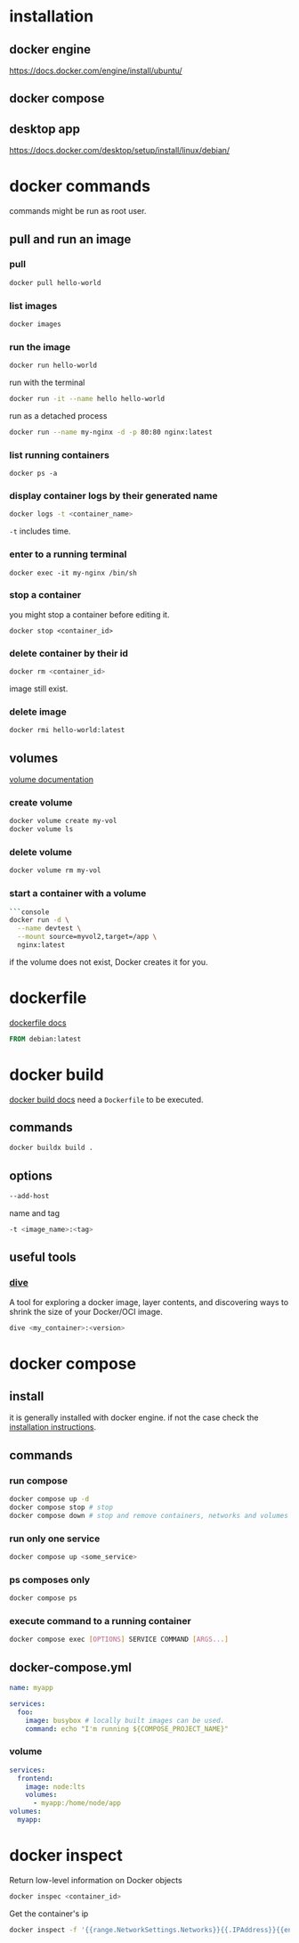 # installation
## docker engine
https://docs.docker.com/engine/install/ubuntu/
## docker compose

## desktop app
https://docs.docker.com/desktop/setup/install/linux/debian/
# docker commands
commands might be run as root user.

## pull and run an image
### pull
```sh
docker pull hello-world
```
### list images
```sh
docker images
```
### run the image
```sh
docker run hello-world
```
run with the terminal
```sh
docker run -it --name hello hello-world
```
run as a detached process
```sh
docker run --name my-nginx -d -p 80:80 nginx:latest
```
### list running containers
```
docker ps -a
```
### display container logs by their generated name
```sh
docker logs -t <container_name>
```
`-t` includes time.
### enter to a running terminal
```
docker exec -it my-nginx /bin/sh
```
### stop a container
you might stop a container before editing it.
```
docker stop <container_id>
```
### delete container by their id
```sh
docker rm <container_id>
```
image still exist.
### delete image
```sh
docker rmi hello-world:latest
```
## volumes
[volume documentation](https://docs.docker.com/engine/storage/volumes/)
### create volume
```sh
docker volume create my-vol
docker volume ls
```
### delete volume
```sh
docker volume rm my-vol
```
### start a container with a volume
```sh
```console
docker run -d \
  --name devtest \
  --mount source=myvol2,target=/app \
  nginx:latest
```
if the volume does not exist, Docker creates it for you. 
# dockerfile
[dockerfile docs](https://docs.docker.com/reference/dockerfile)
```Dockerfile
FROM debian:latest

```
# docker build
[docker build docs](https://docs.docker.com/reference/cli/docker/buildx/build/)
need a `Dockerfile` to be executed.
## commands
```sh
docker buildx build .
```
## options
```sh
--add-host
```
name and tag
```sh
-t <image_name>:<tag>
```
## useful tools
### [dive](https://github.com/wagoodman/dive)
A tool for exploring a docker image, layer contents, and discovering ways to shrink the size of your Docker/OCI image.
```sh
dive <my_container>:<version>
```
# docker compose
## install
it is generally installed with docker engine.
if not the case check the [installation instructions](https://docs.docker.com/compose/install/standalone/).
## commands
### run compose
```sh
docker compose up -d
docker compose stop # stop
docker compose down # stop and remove containers, networks and volumes
```
### run only one service
```sh
docker compose up <some_service>
```
### ps composes only
```sh
docker compose ps
```
### execute command to a running container
```sh
docker compose exec [OPTIONS] SERVICE COMMAND [ARGS...]
```
## docker-compose.yml
```yml
name: myapp

services:
  foo:
    image: busybox # locally built images can be used.
    command: echo "I'm running ${COMPOSE_PROJECT_NAME}"

```
### volume
```yaml
services:
  frontend:
    image: node:lts
    volumes:
      - myapp:/home/node/app
volumes:
  myapp:
```
# docker inspect
Return low-level information on Docker objects
```sh
docker inspec <container_id>
```
Get the container's ip
```sh
docker inspect -f '{{range.NetworkSettings.Networks}}{{.IPAddress}}{{end}}' <container_id>
```
